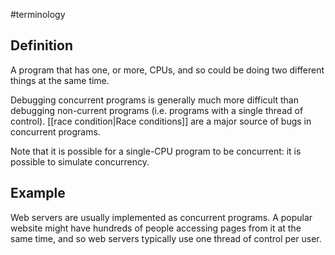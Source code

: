 #terminology

## Definition
A program that has one, or more, CPUs, and so could be doing two different things at the same time.

Debugging concurrent programs is generally much more difficult than debugging non-current programs (i.e. programs with a single thread of control). [[race condition|Race conditions]] are a major source of bugs in concurrent programs.

Note that it is possible for a single-CPU program to be concurrent: it is possible to simulate concurrency.

## Example
Web servers are usually implemented as concurrent programs. A popular website might have hundreds of people accessing pages from it at the same time, and so web servers typically use one thread of control per user.
